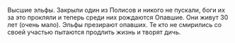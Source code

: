 
Высшие эльфы. Закрыли один из Полисов и никого не пускали, боги их за это прокляли и теперь среди них рождаются Опавшие. Они живут 30 лет (очень мало). Эльфы презирают опавших. Те кто не смирились со своей участью пытаются продлить жизнь и творят дичь. 